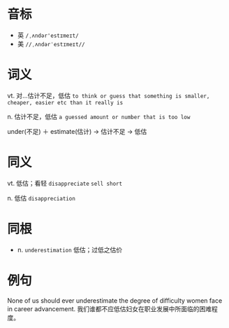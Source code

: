 # 音标

- 英 `/ˌʌndər'estɪmeɪt/`
- 美 `//ˌʌndərˈestɪmeɪt//`

# 词义

vt. 对…估计不足，低估
`to think or guess that something is smaller, cheaper, easier etc than it really is`

n. 估计不足，低估
`a guessed amount or number that is too low`



under(不足) ＋ estimate(估计) → 估计不足 → 低估

# 同义

vt. 低估；看轻
`disappreciate` `sell short`

n. 低估
`disappreciation`

# 同根

- n. `underestimation` 低估；过低之估价

# 例句

None of us should ever underestimate the degree of difficulty women face in career advancement.
我们谁都不应低估妇女在职业发展中所面临的困难程度。


